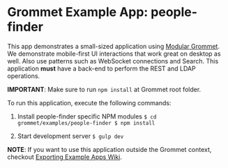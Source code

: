 # Grommet Example App: people-finder

This app demonstrates a small-sized application using [Modular Grommet](http://grommet.io/docs/documentation/modular-grommet).
We demonstrate mobile-first UI interactions that work great on desktop as well.  Also use patterns such as WebSocket connections and Search. This application **must** have a back-end to perform the REST and LDAP operations.

**IMPORTANT**: Make sure to run `npm install` at Grommet root folder.

To run this application, execute the following commands:

  1. Install people-finder specific NPM modules
    ```
    $ cd grommet/examples/people-finder
    $ npm install
    ```

  2. Start development server
    ```
    $ gulp dev
    ```

  **NOTE**: If you want to use this application outside the Grommet context, checkout [Exporting Example Apps Wiki](https://github.com/grommet/grommet/wiki/Exporting-examples-from-Grommet).
